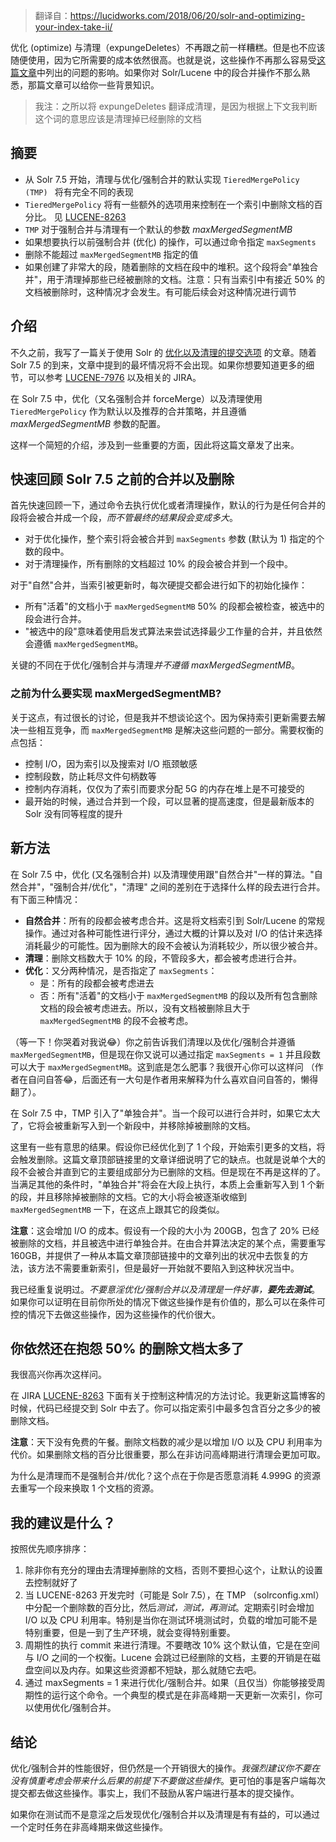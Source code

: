 >   翻译自：https://lucidworks.com/2018/06/20/solr-and-optimizing-your-index-take-ii/

优化 (optimize) 与清理（expungeDeletes）不再跟之前一样糟糕。但是也不应该随便使用，因为它所需要的成本依然很高。也就是说，这些操作不再那么容易受[这篇文章](https://lucidworks.com/2017/10/13/segment-merging-deleted-documents-optimize-may-bad/)中列出的问题的影响。如果你对 Solr/Lucene 中的段合并操作不那么熟悉，那篇文章可以给你一些背景知识。

>   我注：之所以将 expungeDeletes 翻译成清理，是因为根据上下文我判断这个词的意思应该是清理掉已经删除的文档

## 摘要

-   从 Solr 7.5 开始，清理与优化/强制合并的默认实现 `TieredMergePolicy (TMP) ` 将有完全不同的表现
-   `TieredMergePolicy` 将有一些额外的选项用来控制在一个索引中删除文档的百分比。 见 [LUCENE-8263](https://issues.apache.org/jira/browse/LUCENE-8263)
-   `TMP` 对于强制合并与清理有一个默认的参数 *maxMergedSegmentMB* 
-   如果想要执行以前强制合并 (优化) 的操作，可以通过命令指定 `maxSegments`
-   删除不能超过 `maxMergedSegmentMB` 指定的值
-   如果创建了非常大的段，随着删除的文档在段中的堆积。这个段将会"单独合并"，用于清理掉那些已经被删除的文档。注意：只有当索引中有接近 50% 的文档被删除时，这种情况才会发生。有可能后续会对这种情况进行调节

## 介绍

不久之前，我写了一篇关于使用 Solr 的 [优化以及清理的提交选项](https://lucidworks.com/2017/10/13/segment-merging-deleted-documents-optimize-may-bad/) 的文章。随着 Solr 7.5 的到来，文章中提到的最坏情况将不会出现。如果你想要知道更多的细节，可以参考 [LUCENE-7976](https://issues.apache.org/jira/browse/LUCENE-7976) 以及相关的 JIRA。

在 Solr 7.5 中，优化（又名强制合并 forceMerge）以及清理使用 `TieredMergePolicy` 作为默认以及推荐的合并策略，并且遵循 *maxMergedSegmentMB* 参数的配置。

这样一个简短的介绍，涉及到一些重要的方面，因此将这篇文章发了出来。

## 快速回顾 Solr 7.5 之前的合并以及删除

首先快速回顾一下，通过命令去执行优化或者清理操作，默认的行为是任何合并的段将会被合并成一个段，*而不管最终的结果段会变成多大*。

-   对于优化操作，整个索引将会被合并到 `maxSegments` 参数 (默认为 1) 指定的个数的段中。
-   对于清理操作，所有删除的文档超过 10% 的段会被合并到一个段中。

对于"自然"合并，当索引被更新时，每次硬提交都会进行如下的初始化操作：

-   所有"活着"的文档小于 `maxMergedSegmentMB` 50% 的段都会被检查，被选中的段会进行合并。
-   "被选中的段"意味着使用启发式算法来尝试选择最少工作量的合并，并且依然会遵循 `maxMergedSegmentMB`。

关键的不同在于优化/强制合并与清理*并不遵循 maxMergedSegmentMB*。

### 之前为什么要实现 maxMergedSegmentMB?

关于这点，有过很长的讨论，但是我并不想谈论这个。因为保持索引更新需要去解决一些相互竞争，而 `maxMergedSegmentMB` 是解决这些问题的一部分。需要权衡的点包括：

-   控制 I/O，因为索引以及搜索对 I/O 瓶颈敏感
-   控制段数，防止耗尽文件句柄数等
-   控制内存消耗，仅仅为了索引而要求分配 5G 的内存在堆上是不可接受的
-   最开始的时候，通过合并到一个段，可以显著的提高速度，但是最新版本的 Solr 没有同等程度的提升

## 新方法

在 Solr 7.5 中，优化 (又名强制合并) 以及清理使用跟"自然合并"一样的算法。"自然合并"，"强制合并/优化"，"清理" 之间的差别在于选择什么样的段去进行合并。有下面三种情况：

-   **自然合并**：所有的段都会被考虑合并。这是将文档索引到 Solr/Lucene 的常规操作。通过对各种可能性进行评分，通过大概的计算以及对 I/O 的估计来选择消耗最少的可能性。因为删除大的段不会被认为消耗较少，所以很少被合并。
-   **清理**：删除文档数大于 10% 的段，不管段多大，都会被考虑进行合并。
-   **优化**：又分两种情况，是否指定了 `maxSegments`：
    -   是：所有的段都会被考虑进去
    -   否：所有"活着"的文档小于 `maxMergedSegmentMB` 的段以及所有包含删除文档的段会被考虑进去。所以，没有文档被删除且大于 `maxMergedSegmentMB` 的段不会被考虑。

（等一下！你哭着对我说😂）你之前告诉我们清理以及优化/强制合并遵循 `maxMergedSegmentMB`，但是现在你又说可以通过指定 `maxSegments = 1` 并且段数可以大于 `maxMergedSegmentMB`。这到底是怎么肥事？我很开心你可以这样问 （作者在自问自答😂，后面还有一大句是作者用来解释为什么喜欢自问自答的，懒得翻了）。

在 Solr 7.5 中，TMP 引入了"单独合并"。当一个段可以进行合并时，如果它太大了，它将会被重新写入到一个新段中，并移除掉被删除的文档。

这里有一些有意思的结果。假设你已经优化到了 1 个段，开始索引更多的文档，将会触发删除。这篇文章顶部链接里的文章详细说明了它的缺点。也就是说单个大的段不会被合并直到它的主要组成部分为已删除的文档。但是现在不再是这样的了。当满足其他的条件时，"单独合并"将会在大段上执行，本质上会重新写入到 1 个新的段，并且移除掉被删除的文档。它的大小将会被逐渐收缩到 `maxMergedSegmentMB` 一下，在这点上跟其它的段类似。

**注意**：这会增加 I/O 的成本。假设有一个段的大小为 200GB，包含了 20% 已经被删除的文档，并且被选中进行单独合并。在由合并算法决定的某个点，需要重写 160GB，并提供了一种从本篇文章顶部链接中的文章列出的状况中去恢复的方法，该方法不需要重新索引，但是最好一开始就不要陷入到这种状况当中。

我已经重复说明过。*不要意淫优化/强制合并以及清理是一件好事，**要先去测试***。如果你可以证明在目前你所处的情况下做这些操作是有价值的，那么可以在条件可控的情况下去做这些操作，因为这些操作的代价很大。

## 你依然还在抱怨 50% 的删除文档太多了

我很高兴你再次这样问。

在 JIRA [LUCENE-8263](https://issues.apache.org/jira/browse/LUCENE-8263) 下面有关于控制这种情况的方法讨论。我更新这篇博客的时候，代码已经提交到 Solr 中去了。你可以指定索引中最多包含百分之多少的被删除文档。

**注意**：天下没有免费的午餐。删除文档数的减少是以增加 I/O 以及 CPU 利用率为代价。如果删除文档的百分比很重要，那么在非访问高峰期进行清理会更加可取。

为什么是清理而不是强制合并/优化？这个点在于你是否愿意消耗 4.999G 的资源去重写一个段来换取 1 个文档的资源。

## 我的建议是什么？

按照优先顺序排序：

1.  除非你有充分的理由去清理掉删除的文档，否则不要担心这个，让默认的设置去控制就好了
2.  当 LUCENE-8263 开发完时（可能是 Solr 7.5），在 TMP （solrconfig.xml）中分配一个删除数的百分比，然后*测试，测试，再测试*。定期索引时会增加 I/O 以及 CPU 利用率。特别是当你在测试环境测试时，负载的增加可能不是特别重要，但是一到了生产环境，就会变得特别重要。
3.  周期性的执行 commit 来进行清理。不要瞎改 10% 这个默认值，它是在空间与 I/O 之间的一个权衡。Lucene 会跳过已经删除的文档，主要的开销是在磁盘空间以及内存。如果这些资源都不短缺，那么就随它去吧。
4.  通过 maxSegments = 1 来进行优化/强制合并。如果（且仅当）你能够接受周期性的运行这个命令。一个典型的模式是在非高峰期一天更新一次索引，你可以使用优化/强制合并。

## 结论

优化/强制合并的性能很好，但仍然是一个开销很大的操作。*我强烈建议你不要在没有慎重考虑会带来什么后果的前提下不要做这些操作*。更可怕的事是客户端每次提交都去做这些操作。事实上，我们不鼓励从客户端进行基本的提交操作。

如果你在测试而不是意淫之后发现优化/强制合并以及清理是有有益的，可以通过一个定时任务在非高峰期来做这些操作。

